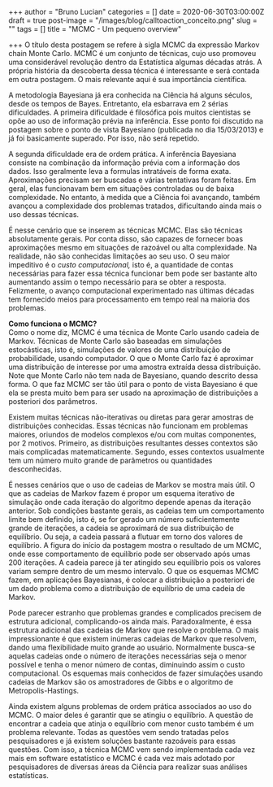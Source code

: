 +++
author = "Bruno Lucian"
categories = []
date = 2020-06-30T03:00:00Z
draft = true
post-image = "/images/blog/calltoaction_conceito.png"
slug = ""
tags = []
title = "MCMC - Um pequeno overview"

+++
O título desta postagem se refere à sigla MCMC da expressão Markov chain Monte Carlo. MCMC é um conjunto de técnicas, cujo uso promoveu uma considerável revolução dentro da Estatística algumas décadas atrás. A própria história da descoberta dessa técnica é interessante e será contada em outra postagem. O mais relevante aqui é sua importância científica.

A metodologia Bayesiana já era conhecida na Ciência há alguns séculos, desde os tempos de Bayes. Entretanto, ela esbarrava em 2 sérias dificuldades. A primeira dificuldade é filosófica pois muitos cientistas se opõe ao uso de informação prévia na inferência. Esse ponto foi discutido na postagem sobre o ponto de vista Bayesiano (publicada no dia 15/03/2013) e já foi basicamente superado. Por isso, não será repetido.  
  
A segunda dificuldade era de ordem prática. A inferência Bayesiana consiste na combinação da informação prévia com a informação dos dados. Isso geralmente leva a formulas intratáveis de forma exata. Aproximações precisam ser buscadas e várias tentativas foram feitas. Em geral, elas funcionavam bem em situações controladas ou de baixa complexidade. No entanto, à medida que a Ciência foi avançando, também avançou a complexidade dos problemas tratados, dificultando ainda mais o uso dessas técnicas.  
  
É nesse cenário que se inserem as técnicas MCMC. Elas são técnicas absolutamente gerais. Por conta disso, são capazes de fornecer boas aproximações mesmo em situações de razoável ou alta complexidade. Na realidade, não são conhecidas limitações ao seu uso. O seu maior impeditivo é o _custo computacional,_ isto é, a quantidade de contas necessárias para fazer essa técnica funcionar bem pode ser bastante alto aumentando assim o tempo necessário para se obter a resposta. Felizmente, o avanço computacional experimentado nas últimas décadas tem fornecido meios para processamento em tempo real na maioria dos problemas.  
  
**Como funciona o MCMC?**  
Como o nome diz, MCMC é uma técnica de Monte Carlo usando cadeia de Markov. Técnicas de Monte Carlo são baseadas em simulações estocásticas, isto é, simulações de valores de uma distribuição de probabilidade, usando computador. O que o Monte Carlo faz é aproximar uma distribuição de interesse por uma amostra extraída dessa distribuição. Note que Monte Carlo não tem nada de Bayesiano, quando descrito dessa forma. O que faz MCMC ser tão útil para o ponto de vista Bayesiano é que ela se presta muito bem para ser usado na aproximação de distribuições a posteriori dos parâmetros.  
  
Existem muitas técnicas não-iterativas ou diretas para gerar amostras de distribuições conhecidas. Essas técnicas não funcionam em problemas maiores, oriundos de modelos complexos e/ou com muitas componentes, por 2 motivos. Primeiro, as distribuições resultantes desses contextos são mais complicadas matematicamente. Segundo, esses contextos usualmente tem um número muito grande de parâmetros ou quantidades desconhecidas.  
  
É nesses cenários que o uso de cadeias de Markov se mostra mais útil. O que as cadeias de Markov fazem é propor um esquema iterativo de simulação onde cada iteração do algoritmo depende apenas da iteração anterior. Sob condições bastante gerais, as cadeias tem um comportamento limite bem definido, isto é, se for gerado um número suficientemente grande de iterações, a cadeia se aproximará de sua distribuição de equilíbrio. Ou seja, a cadeia passará a flutuar em torno dos valores de equilíbrio. A figura do início da postagem mostra o resultado de um MCMC, onde esse comportamento de equilíbrio pode ser observado após umas 200 iterações. A cadeia parece já ter atingido seu equilíbrio pois os valores variam sempre dentro de um mesmo intervalo. O que os esquemas MCMC fazem, em aplicações Bayesianas, é colocar a distribuição a posteriori de um dado problema como a distribuição de equilíbrio de uma cadeia de Markov.  
  
Pode parecer estranho que problemas grandes e complicados precisem de estrutura adicional, complicando-os ainda mais. Paradoxalmente, é essa estrutura adicional das cadeias de Markov que resolve o problema. O mais impressionante é que existem inúmeras cadeias de Markov que resolvem, dando uma flexibilidade muito grande ao usuário. Normalmente busca-se aquelas cadeias onde o número de iterações necessárias seja o menor possível e tenha o menor número de contas, diminuindo assim o custo computacional. Os esquemas mais conhecidos de fazer simulações usando cadeias de Markov são os amostradores de Gibbs e o algoritmo de Metropolis-Hastings.  
  
Ainda existem alguns problemas de ordem prática associados ao uso do MCMC. O maior deles é garantir que se atingiu o equilíbrio. A questão de encontrar a cadeia que atinja o equilíbrio com menor custo também é um problema relevante. Todas as questões vem sendo tratadas pelos pesquisadores e já existem soluções bastante razoáveis para essas questões. Com isso, a técnica MCMC vem sendo implementada cada vez mais em software estatístico e MCMC é cada vez mais adotado por pesquisadores de diversas áreas da Ciência para realizar suas análises estatísticas.